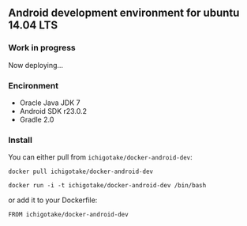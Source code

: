 ## Android development environment for ubuntu 14.04 LTS

### Work in progress

Now deploying...

### Encironment

* Oracle Java JDK 7
* Android SDK r23.0.2
* Gradle 2.0

### Install

You can either pull from `ichigotake/docker-android-dev`:

```
docker pull ichigotake/docker-android-dev
```

```
docker run -i -t ichigotake/docker-android-dev /bin/bash
```

or add it to your Dockerfile:

```
FROM ichigotake/docker-android-dev
```

